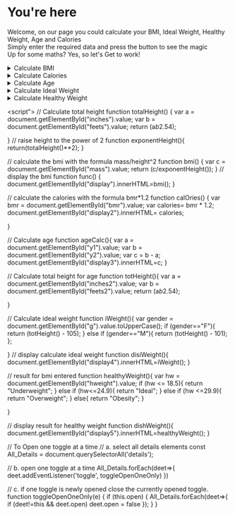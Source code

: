 <html lang="en">
<head>
    <meta charset="UTF-8">
    <meta http-equiv="X-UA-Compatible" content="IE=edge">
    <meta name="viewport" content="width=device-width, initial-scale=1.0">
    <title>Let's calculate</title>
    <link rel="preconnect" href="https://fonts.gstatic.com">
    <link href="https://fonts.googleapis.com/css2?family=Poppins:wght@200&display=swap" rel="stylesheet">
    <script>
      *{
    text-decoration: none;
    font-family: "Poppins", Calibri;
}

body{
    background-color: blue;
    padding: 20px;
    margin: 20px;
    color: white;
}
/* All buttons effects */
button{
    border-radius: 10px;
    font-size: large;
    font-weight: bold;
    width: 15%;
    height: 10%;
    background-color: purple;
    outline: none;
    color: whitesmoke;
    margin-top: 2%;
    box-shadow: 2px 2px 5px violet;
}


b{
    color: pink;
}

/* All inputs effect */
input{
    border: none;
    border-bottom: 1px solid black;
    padding: 2%;
    margin-top: 1%;
    margin-right: 4%;
    height: 4%;
    background-color: grey;
    font-size: large;
    color: white;
    outline: none;
    box-shadow: 3px 3px 5px grey;
    cursor: pointer;
    
}

/* All details et summary effects */
details > summary{
    cursor: pointer;
    outline: none;
}


::placeholder{
    color: white;
}

@media(max-width:650px){
    input{
        margin-bottom: 4%;
        padding: 5%;
    }
    button{
        width: 50%;
        height: 10%;
    }

   /* the homepage */
    .welcm{
        width: 80%;
        padding: 4%;
    }
}
  </script>
</head>
<body>
  <div class="welcm">
     <h1 id="2"> You're here</h1>
  <p>Welcome, on our page you could calculate your BMI, Ideal Weight, Healthy Weight, Age and Calories <br>Simply enter the required data and press the button to see the magic <br> Up for some maths? Yes, so let's Get to work!  </p>
  </div>
   
   <div class="calcm">
        <details id="d1" ontoggle="">
            <summary>Calculate BMI</summary>
            
   <input type="number" name="height1a" id="inches" placeholder="height in inches">
                <input type="number" name="height1b" id="feets" placeholder="height in feets">
                <input type="number" name="mass1" id="mass" placeholder="mass in kilograms">
                <br>
                <button onclick="func()">Result</button>
                <p id="display"></p>
           
   </details>

   <details id="d2" >
            <summary>Calculate Calories</summary>
            <p>BMR stands for Basal Metabolic Rate</p> 
            <br>
            <input type="number" name="bmr" id="bmr" placeholder="enter BMR">
            <button onclick="calOries()">Result</button>
            <p id="display2"></p>
        </details>

   <details id="d3">
            <summary>Calculate Age</summary>
            <input type="number" name="year1" id="y1" placeholder="Enter year of birth">
            <input type="number" name="year2" id="y2" placeholder="Enter current year">
            <br>
            <button onclick="ageCalc()">Result</button>
            <p id="display3"></p>
        </details>

   <details id="d4">
            <summary>Calculate Ideal Weight</summary>
            <input type="text" id="g" placeholder="Enter Gender(F/M)" >
            <input type="number" id="inches2" placeholder="Height in inches">
            <input type="number" id="feets2" placeholder="Height in feets">
            <button  onclick="disiWeight()">Result</button>
            <p id="display4"></p>
        </details>

   <details id="d5">
            <summary>Calculate Healthy Weight</summary>
            <p>BMI stands for Body Mass index and can be calculated above.</p>
            <input type="number" name="rweight" id="hweight" placeholder="Enter BMI">
            <button onclick="dishWeight()">Result</button>
            <p id="display5"></p>
        </details>
    </div>

   <script">
    // Calculate total height
function totalHeight() {
    var a = document.getElementById("inches").value;
    var b = document.getElementById("feets").value;
    return (a*b*2.54);
    
    
}
// raise height to the power of 2
function exponentHeight(){
    return(totalHeight()**2);
}

// calculate the bmi with the formula mass/height^2
function bmi() {
    var c = document.getElementById("mass").value;
    return (c/exponentHeight());
}
// display the bmi
function func() {
    document.getElementById("display").innerHTML=bmi();
}

// calculate the calories with the formula bmr*1.2
function calOries() {
    var bmr = document.getElementById("bmr").value;
    var calories= bmr * 1.2;
    document.getElementById("display2").innerHTML= calories;
    
}

// Calculate age
function ageCalc(){
    var a = document.getElementById("y1").value;
    var b = document.getElementById("y2").value;
    var c = b - a;
    document.getElementById("display3").innerHTML=c;
}

// Calculate total height for age
function totHeight(){
    var a = document.getElementById("inches2").value;
    var b = document.getElementById("feets2").value;
    return (a*b*2.54);
    
}

// Calculate ideal weight
function iWeight(){
    var gender = document.getElementById("g").value.toUpperCase();
    if (gender=="F"){
        return (totHeight() - 105);
    } else if (gender=="M"){
        return (totHeight() - 101);
    };

}
// display calculate ideal weight
function disiWeight(){
    document.getElementById("display4").innerHTML=iWeight();
}

// result for bmi entered
function healthyWeight(){
    var hw = document.getElementById("hweight").value;
    if (hw <= 18.5){
        return "Underweight";
    } else if (hw<=24.9){
        return "Ideal";
    } else if (hw <=29.9){
        return "Overweight";
    } else{
        return "Obesity";
    }

}

// display result for healthy weight
function dishWeight(){
    document.getElementById("display5").innerHTML=healthyWeight();
}

// To Open one toggle at a time
// a. select all details elements
const All_Details = document.querySelectorAll('details');

// b. open one toggle at a time
All_Details.forEach(deet=>{
  deet.addEventListener('toggle', toggleOpenOneOnly)
})

// c. if one toggle is newly opened close the currently opened toggle.
function toggleOpenOneOnly(e) {
  if (this.open) {
    All_Details.forEach(deet=>{
      if (deet!=this && deet.open) deet.open = false
    });
  }
}
    </script>
</body>
</html>
